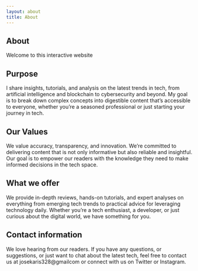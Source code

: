 ```yaml
---
layout: about
title: About
---
```


## About

Welcome to this interactive website
## Purpose
I share insights, tutorials, and analysis on the latest trends in tech, from artificial intelligence and blockchain to cybersecurity and beyond. My goal is to break down complex concepts into digestible content that’s accessible to everyone, whether you’re a seasoned professional or just starting your journey in tech.
 
## Our Values 
We value accuracy, transparency, and innovation. We’re committed to delivering content that is not only informative but also reliable and insightful. Our goal is to empower our readers with the knowledge they need to make informed decisions in the tech space.

 ## What we offer
 We provide in-depth reviews, hands-on tutorials, and expert analyses on everything from emerging tech trends to practical advice for leveraging technology daily. Whether you’re a tech enthusiast, a developer, or just curious about the digital world, we have something for you.

 ## Contact information
 We love hearing from our readers. If you have any questions, or suggestions, or just want to chat about the latest tech, feel free to contact us at josekaris328@gmailcom or connect with us on Twitter or Instagram.
 
